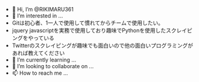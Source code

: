 - 👋 Hi, I’m @RIKIMARU361
- 👀 I’m interested in ...
- Gitは初心者、1一人で使用して慣れてからチームで使用したい。
- jquery javascriptを実務で使用しており趣味でPythonを使用したスクレイピングをやっている
- Twitterのスクレイピングが趣味でも面白いので他の面白いプログラミングがあれば教えてください
- 🌱 I’m currently learning ...
- 💞️ I’m looking to collaborate on ...
- 📫 How to reach me ...

<!---
RIKIMARU361/RIKIMARU361 is a ✨ special ✨ repository because its `README.md` (this file) appears on your GitHub profile.
You can click the Preview link to take a look at your changes.
--->
